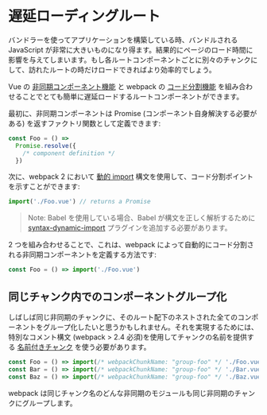# 遅延ローディングルート

バンドラーを使ってアプリケーションを構築している時、バンドルされる JavaScript が非常に大きいものになり得ます。結果的にページのロード時間に影響を与えてしまいます。もし各ルートコンポーネントごとに別々のチャンクにして、訪れたルートの時だけロードできればより効率的でしょう。

Vue の [非同期コンポーネント機能](http://jp.vuejs.org/guide/components.html#非同期コンポーネント) と webpack の [コード分割機能](https://webpack.js.org/guides/code-splitting-async/) を組み合わせることでとても簡単に遅延ロードするルートコンポーネントができます。

最初に、非同期コンポーネントは Promise (コンポーネント自身解決する必要がある) を返すファクトリ関数として定義できます:

```js
const Foo = () =>
  Promise.resolve({
    /* component definition */
  })
```

次に、webpack 2 において [動的 import](https://github.com/tc39/proposal-dynamic-import) 構文を使用して、コード分割ポイントを示すことができます:

```js
import('./Foo.vue') // returns a Promise
```

> Note: Babel を使用している場合、Babel が構文を正しく解析するために [syntax-dynamic-import](https://babeljs.io/docs/plugins/syntax-dynamic-import/) プラグインを追加する必要があります。

2 つを組み合わせることで、これは、webpack によって自動的にコード分割される非同期コンポーネントを定義する方法です:

```js
const Foo = () => import('./Foo.vue')
```

## 同じチャンク内でのコンポーネントグループ化

しばしば同じ非同期のチャンクに、そのルート配下のネストされた全てのコンポーネントをグループ化したいと思うかもしれません。それを実現するためには、 特別なコメント構文 (webpack > 2.4 必須)を使用してチャンクの名前を提供する [名前付きチャンク](https://webpack.js.org/api/module-methods/#magic-comments) を使う必要があります。

```js
const Foo = () => import(/* webpackChunkName: "group-foo" */ './Foo.vue')
const Bar = () => import(/* webpackChunkName: "group-foo" */ './Bar.vue')
const Baz = () => import(/* webpackChunkName: "group-foo" */ './Baz.vue')
```

webpack は同じチャンク名のどんな非同期のモジュールも同じ非同期のチャンクにグループします。
